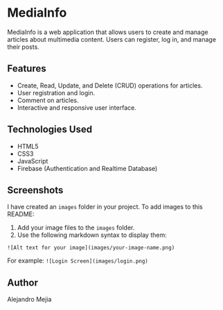 # MediaInfo

MediaInfo is a web application that allows users to create and manage articles about multimedia content. Users can register, log in, and manage their posts.

## Features

- Create, Read, Update, and Delete (CRUD) operations for articles.
- User registration and login.
- Comment on articles.
- Interactive and responsive user interface.

## Technologies Used

- HTML5
- CSS3
- JavaScript
- Firebase (Authentication and Realtime Database)

## Screenshots

I have created an `images` folder in your project. To add images to this README:

1.  Add your image files to the `images` folder.
2.  Use the following markdown syntax to display them:

`![Alt text for your image](images/your-image-name.png)`

For example:
`![Login Screen](images/login.png)`

## Author

Alejandro Mejia
